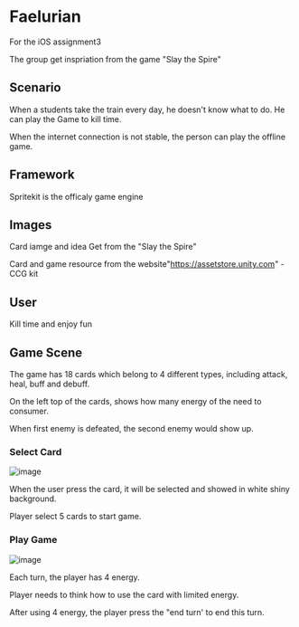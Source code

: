 # Faelurian
For the iOS assignment3

The group get inspriation from the game "Slay the Spire"

## Scenario
When a students take the train every day, he doesn't know what to do. He can play the Game to kill time.

When the internet connection is not stable, the person can play the offline game.


## Framework
Spritekit is the officaly game engine


## Images
Card iamge and idea Get from the "Slay the Spire"

Card and game resource from the website"https://assetstore.unity.com" - CCG kit


## User
Kill time and enjoy fun


## Game Scene
The game has 18 cards which belong to 4 different types, including attack, heal, buff and debuff.

On the left top of the cards, shows how many energy of the need to consumer.

When first enemy is defeated, the second enemy would show up.


### Select Card
![image](https://github.com/uts-ios-dev/uts-ios-2019-project3-group-118/blob/master/Screen%20Shot%202019-06-02%20at%2012.05.03%20am.png)

When the user press the card, it will be selected and showed in white shiny background.

Player select 5 cards to start game.


### Play Game
![image](https://github.com/uts-ios-dev/uts-ios-2019-project3-group-118/blob/master/Screen%20Shot%202019-06-02%20at%2012.05.24%20am.png)

Each turn, the player has 4 energy.

Player needs to think how to use the card with limited energy.

After using 4 energy, the player press the "end turn' to end this turn.
